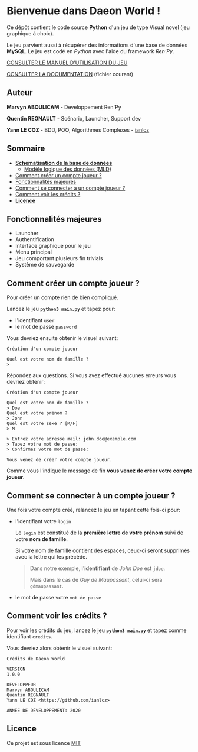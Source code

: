 # Bienvenue dans Daeon World !

Ce dépôt contient le code source **Python** d'un jeu de type Visual novel (jeu graphique à choix).

Le jeu parvient aussi à récupérer des informations d'une base de données **MySQL**.
Le jeu est codé en _Python_ avec l'aide du framework _Ren'Py_.

[CONSULTER LE MANUEL D'UTILISATION DU JEU](./MANUAL.md)

[CONSULTER LA DOCUMENTATION](./README.md) (fichier courant)

## Auteur

**Marvyn ABOULICAM** - Developpement Ren'Py

**Quentin REGNAULT** - Scénario, Launcher, Support dev

**Yann LE COZ** - BDD, POO, Algorithmes Complexes - [ianlcz](https://github.com/ianlcz)

## Sommaire

- [**Schématisation de la base de données**](./assets/img/merise)
  - [Modèle logique des données (MLD)](./assets/img/merise/mld.png)
- [Comment créer un compte joueur ?](#comment-créer-un-compte-joueur)
- [Fonctionnalités majeures](#fonctionnalités-majeures)
- [Comment se connecter à un compte joueur ?](#comment-se-connecter-à-un-compte-joueur)
- [Comment voir les crédits ?](#comment-voir-les-crédits)
- [**Licence**](#licence)

## Fonctionnalités majeures

-	Launcher
-	Authentification
-	Interface graphique pour le jeu
-	Menu principal
-	Jeu comportant plusieurs fin trivials
-	Système de sauvegarde

## Comment créer un compte joueur ?

Pour créer un compte rien de bien compliqué.

Lancez le jeu **`python3 main.py`** et tapez pour:

- l'identifiant `user`
- le mot de passe `password`

Vous devriez ensuite obtenir le visuel suivant:

```
Création d'un compte joueur

Quel est votre nom de famille ?
>
```

Répondez aux questions. Si vous avez effectué aucunes erreurs vous devriez obtenir:

```
Création d'un compte joueur

Quel est votre nom de famille ?
> Doe
Quel est votre prénom ?
> John
Quel est votre sexe ? [M/F]
> M

> Entrez votre adresse mail: john.doe@exemple.com
> Tapez votre mot de passe:
> Confirmez votre mot de passe:

Vous venez de créer votre compte joueur.
```

Comme vous l'indique le message de fin **vous venez de créer votre compte joueur**.

## Comment se connecter à un compte joueur ?

Une fois votre compte créé, relancez le jeu en tapant cette fois-ci pour:

- l'identifiant votre `login`

  Le `login` est constitué de la **première lettre de votre prénom** suivi de votre **nom de famille**.

  Si votre nom de famille contient des espaces, ceux-ci seront supprimés avec la lettre qui les précède.

  > Dans notre exemple, l'**identifiant** de _John Doe_ est `jdoe`.
  >
  > Mais dans le cas de _Guy de Maupassant_, celui-ci sera `gdmaupassant`.

- le mot de passe votre `mot de passe`

## Comment voir les crédits ?

Pour voir les crédits du jeu, lancez le jeu **`python3 main.py`** et tapez comme identifiant `credits`.

Vous devriez alors obtenir le visuel suivant:

```
Crédits de Daeon World

VERSION
1.0.0

DÉVELOPPEUR
Marvyn ABOULICAM
Quentin REGNAULT
Yann LE COZ <https://github.com/ianlcz>

ANNÉE DE DÉVELOPPEMENT: 2020
```

## Licence

Ce projet est sous licence [MIT](./LICENSE)
